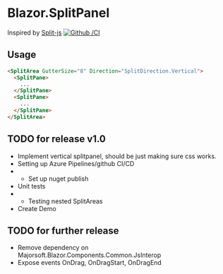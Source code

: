 # Blazor.SplitPanel
Inspired by [Split-js](https://split.js.org/)
[![Github /CI](https://github.com/crikke/Blazor.SplitPanel/actions/workflows/CI-github.yml/badge.svg?branch=master)](https://github.com/crikke/Blazor.SplitPanel/actions/workflows/CI-github.yml)

## Usage
```HTML
<SplitArea GutterSize="8" Direction="SplitDirection.Vertical">
  <SplitPane>
    ...
  </SplitPane>
  <SplitPane>
    ...
  </SplitPane>
</SplitArea>
```

## TODO for release v1.0
- Implement vertical splitpanel, should be just making sure css works.
- Setting up Azure Pipelines/github CI/CD
- - Set up nuget publish 
- Unit tests
- - Testing nested SplitAreas
- Create Demo

## TODO for further release
- Remove dependency on Majorsoft.Blazor.Components.Common.JsInterop
- Expose events OnDrag, OnDragStart, OnDragEnd 
